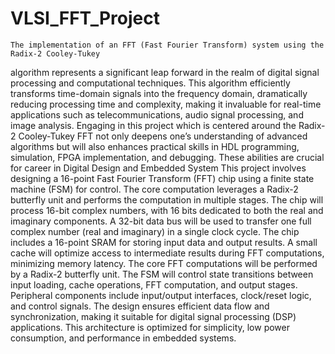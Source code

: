 # VLSI_FFT_Project
    The implementation of an FFT (Fast Fourier Transform) system using the Radix-2 Cooley-Tukey
algorithm represents a significant leap forward in the realm of digital signal processing and
computational techniques. This algorithm efficiently transforms time-domain signals into the
frequency domain, dramatically reducing processing time and complexity, making it invaluable for
real-time applications such as telecommunications, audio signal processing, and image analysis.
Engaging in this project which is centered around the Radix-2 Cooley-Tukey FFT not only deepens
one’s understanding of advanced algorithms but will also enhances practical skills in HDL
programming, simulation, FPGA implementation, and debugging. These abilities are crucial for
career in Digital Design and Embedded System
    This project involves designing a 16-point Fast Fourier Transform (FFT) chip using a finite state
machine (FSM) for control. The core computation leverages a Radix-2 butterfly unit and performs
the computation in multiple stages. The chip will process 16-bit complex numbers, with 16 bits
dedicated to both the real and imaginary components. A 32-bit data bus will be used to transfer
one full complex number (real and imaginary) in a single clock cycle. The chip includes a 16-point
SRAM for storing input data and output results. A small cache will optimize access to intermediate
results during FFT computations, minimizing memory latency. The core FFT computations will be
performed by a Radix-2 butterfly unit. The FSM will control state transitions between input
loading, cache operations, FFT computation, and output stages. Peripheral components include
input/output interfaces, clock/reset logic, and control signals. The design ensures efficient data
flow and synchronization, making it suitable for digital signal processing (DSP) applications. This
architecture is optimized for simplicity, low power consumption, and performance in embedded
systems.